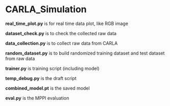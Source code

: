 # CARLA_Simulation

**real_time_plot.py** is for real time data plot, like RGB image 

**dataset_check.py** is to check the collected raw data

**data_collection.py** is to collect raw data from CARLA

**random_dataset.py** is to build randomized training dataset and test dataset from raw data

**trainer.py** is training script (including model)

**temp_debug.py** is the draft script

**combined_model.pt** is the saved model

**eval.py** is the MPPI evaluation 